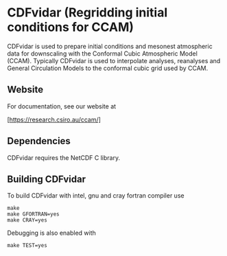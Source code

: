 # CDFvidar (Regridding initial conditions for CCAM)

CDFvidar is used to prepare initial conditions and mesonest atmospheric data
for downscaling with the Conformal Cubic Atmospheric Model (CCAM).  Typically
CDFvidar is used to interpolate analyses, reanalyses and General Circulation
Models to the conformal cubic grid used by CCAM.

## Website

For documentation, see our website at

[https://research.csiro.au/ccam/]

## Dependencies

CDFvidar requires the NetCDF C library.

## Building CDFvidar

To build CDFvidar with intel, gnu and cray fortran compiler use

```
make
make GFORTRAN=yes
make CRAY=yes
```

Debugging is also enabled with

```
make TEST=yes
```
